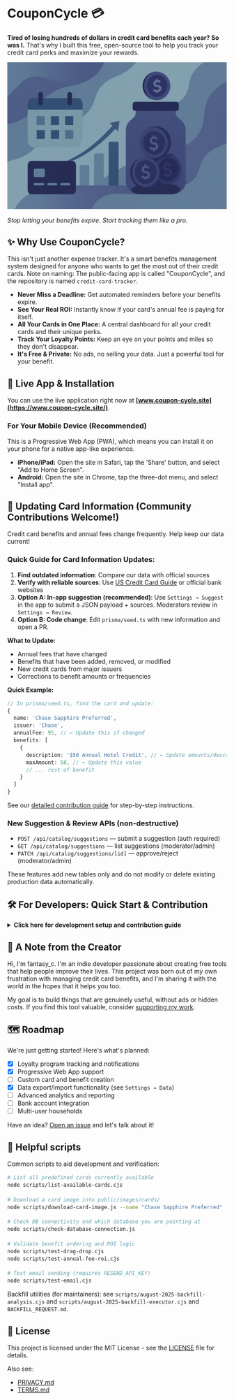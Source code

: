 # CouponCycle 💳

**Tired of losing hundreds of dollars in credit card benefits each year? So was I.** That's why I built this free, open-source tool to help you track your credit card perks and maximize your rewards.

[![CouponCycle Hero Image](public/hero-image.jpg)](https://www.coupon-cycle.site/)

*Stop letting your benefits expire. Start tracking them like a pro.*

## ✨ Why Use CouponCycle?

This isn't just another expense tracker. It's a smart benefits management system designed for anyone who wants to get the most out of their credit cards.
Note on naming: The public-facing app is called "CouponCycle", and the repository is named `credit-card-tracker`.


- **Never Miss a Deadline:** Get automated reminders before your benefits expire.
- **See Your Real ROI:** Instantly know if your card's annual fee is paying for itself.
- **All Your Cards in One Place:** A central dashboard for all your credit cards and their unique perks.
- **Track Your Loyalty Points:** Keep an eye on your points and miles so they don't disappear.
- **It's Free & Private:** No ads, no selling your data. Just a powerful tool for your benefit.

## 🚀 Live App & Installation

You can use the live application right now at **[www.coupon-cycle.site](https://www.coupon-cycle.site/)**.

### For Your Mobile Device (Recommended)

This is a Progressive Web App (PWA), which means you can install it on your phone for a native app-like experience.

- **iPhone/iPad:** Open the site in Safari, tap the 'Share' button, and select "Add to Home Screen".
- **Android:** Open the site in Chrome, tap the three-dot menu, and select "Install app".

## 🔄 Updating Card Information (Community Contributions Welcome!)

Credit card benefits and annual fees change frequently. Help keep our data current!

### Quick Guide for Card Information Updates:

1. **Find outdated information**: Compare our data with official sources
2. **Verify with reliable sources**: Use [US Credit Card Guide](https://www.uscreditcardguide.com/) or official bank websites
3. **Option A: In-app suggestion (recommended)**: Use `Settings → Suggest` in the app to submit a JSON payload + sources. Moderators review in `Settings → Review`.
4. **Option B: Code change**: Edit `prisma/seed.ts` with new information and open a PR.

**What to Update:**
- Annual fees that have changed
- Benefits that have been added, removed, or modified
- New credit cards from major issuers
- Corrections to benefit amounts or frequencies

**Quick Example:**
```typescript
// In prisma/seed.ts, find the card and update:
{
  name: 'Chase Sapphire Preferred',
  issuer: 'Chase',
  annualFee: 95, // ← Update this if changed
  benefits: [
    {
      description: '$50 Annual Hotel Credit', // ← Update amounts/descriptions
      maxAmount: 50, // ← Update this value
      // ... rest of benefit
    }
  ]
}
```

See our [detailed contribution guide](CONTRIBUTING.md#updating-credit-card-information) for step-by-step instructions.

### New Suggestion & Review APIs (non-destructive)

- `POST /api/catalog/suggestions` — submit a suggestion (auth required)
- `GET /api/catalog/suggestions` — list suggestions (moderator/admin)
- `PATCH /api/catalog/suggestions/[id]` — approve/reject (moderator/admin)

These features add new tables only and do not modify or delete existing production data automatically.

## 🛠️ For Developers: Quick Start & Contribution

<details>
<summary><strong>Click here for development setup and contribution guide</strong></summary>

### Tech Stack

- **Frontend:** Next.js 15, React 19, Tailwind CSS
- **Backend:** Next.js API Routes, Prisma ORM
- **Database:** PostgreSQL (production), SQLite (development)
- **Authentication:** NextAuth.js with Google OAuth
- **Email:** Resend API for notifications
- **Deployment:** Vercel with automated cron jobs

### Prerequisites

- Node.js 18+
- npm or yarn
- PostgreSQL (for production) or SQLite (for development)

### Installation

1.  **Clone the repository**
    ```bash
    git clone https://github.com/fantasy-cc/credit-card-tracker.git
    cd credit-card-tracker
    ```

2.  **Install dependencies**
    ```bash
    npm install
    ```

3.  **Set up environment variables**
    ```bash
    # Create your env file from the template and fill in values
    cp .env.example .env
    # Then edit .env with your secrets
    ```

4.  **Set up the database**
    ```bash
    # Generate Prisma client
    npx prisma generate

    # Run migrations
    npx prisma migrate dev

    # Seed the database with predefined cards
    npx prisma db seed
    ```

5.  **Start development server**
    ```bash
    npm run dev
    ```

6.  **Open your browser**
    Navigate to [http://localhost:3000](http://localhost:3000)

### Required Environment Variables

- `DATABASE_URL` - Your database connection string (production or local)
- `DATABASE_URL_DEV` - Development database branch/instance for safe local work
- `NEXTAUTH_URL` - Your app URL (http://localhost:3000 for development)
- `NEXTAUTH_SECRET` - Random secret for NextAuth.js
- `GOOGLE_CLIENT_ID` - Google OAuth client ID
- `GOOGLE_CLIENT_SECRET` - Google OAuth client secret
- `CRON_SECRET` - Secret for securing cron job endpoints
- `RESEND_API_KEY` - Resend API key for email notifications
- `SERPAPI_API_KEY` - API key used by card image download script

See `.env.example` for a complete template.

### Cron Jobs: Configure & Test

The project runs two daily cron jobs (configured in `vercel.json`). Both require an Authorization header with your `CRON_SECRET`.

- Endpoint: `/api/cron/check-benefits`
- Endpoint: `/api/cron/send-notifications`

Example manual trigger (local or remote):

```bash
# Replace <url> with http://localhost:3000 or your deployed URL
curl -i -X GET \
  -H "Authorization: Bearer $CRON_SECRET" \
  <url>/api/cron/check-benefits

# Notifications cron supports an optional mockDate (non-production only)
curl -i -X GET \
  -H "Authorization: Bearer $CRON_SECRET" \
  "<url>/api/cron/send-notifications?mockDate=2025-08-15"
```

For safety guidance around cron and database operations, see `docs/safe-migration-guide.md` and `CURSOR.md` → Deployment & Operations.

#### Vercel Cron configuration

The repository includes `vercel.json` with daily schedules. Example:

```json
{
  "crons": [
    { "path": "/api/cron/check-benefits", "schedule": "0 5 * * *" },
    { "path": "/api/cron/send-notifications", "schedule": "15 5 * * *" }
  ]
}
```

### Contributing

We welcome contributions! Please see our [Contributing Guide](CONTRIBUTING.md) for details on how to get started.

### Database Recovery with Neon CLI

Since this project uses **Neon Database**, you have powerful recovery and investigation capabilities through the Neon CLI. This is essential for data loss incidents or database investigations.

#### Installation & Setup

```bash
# Install Neon CLI globally
npm install -g neonctl

# Authenticate with your Neon account
neonctl auth
# Follow the prompts to log in via browser
```

#### Key Commands for Database Recovery

**List Projects and Branches:**
```bash
# List all your projects
neonctl projects list

# List branches in a specific project
neonctl branches list --project-id your-project-id
```

**Point-in-Time Recovery:**
```bash
# Create a recovery branch from a specific timestamp
neonctl branches create \
  --project-id your-project-id \
  --name recovery-branch-name \
  --parent production \
  --timestamp "2025-07-19T20:30:00Z"

# The connection string will be provided in the output
```

**Investigation Workflow:**
1. **Identify the incident time** (when data loss occurred)
2. **Create branches** at different timestamps around the incident
3. **Compare data** across branches using the provided connection strings
4. **Test with your application** by temporarily switching DATABASE_URL
5. **Recover data** by restoring from the working branch

#### Example Recovery Investigation

```bash
# Create branches for investigation
neonctl branches create --project-id abc123 --name before-incident --parent production --timestamp "2025-07-19T19:00:00Z"
neonctl branches create --project-id abc123 --name during-incident --parent production --timestamp "2025-07-19T20:30:00Z"
neonctl branches create --project-id abc123 --name after-incident --parent production --timestamp "2025-07-19T21:00:00Z"

# Each branch gives you a unique connection string to test against
# Use these in temporary scripts or update your .env temporarily
```

#### Best Practices for Data Recovery

- **Act quickly**: Neon's PITR typically covers 7-30 days
- **Create branches liberally**: They're free and instant due to copy-on-write
- **Test thoroughly**: Always verify data integrity before final recovery
- **Document timestamps**: Keep detailed records of when incidents occurred
- **Use SQL queries**: Test specific user data with direct database queries
- **Clean up**: Delete investigation branches after recovery to stay organized

#### Emergency Recovery Steps

1. **Stop the application** to prevent further data corruption
2. **Identify the last known good timestamp**
3. **Create a recovery branch** from that timestamp
4. **Verify data integrity** in the recovery branch
5. **Switch production** to point to the recovery branch
6. **Update your main branch** with the recovered data
7. **Resume application** with verified data

**⚠️ Important**: Always test recovery branches thoroughly before switching production traffic.

</details>

## 💖 A Note from the Creator

Hi, I'm fantasy_c. I'm an indie developer passionate about creating free tools that help people improve their lives. This project was born out of my own frustration with managing credit card benefits, and I'm sharing it with the world in the hopes that it helps you too.

My goal is to build things that are genuinely useful, without ads or hidden costs. If you find this tool valuable, consider [supporting my work](https://coff.ee/fantasy_c).

## 🗺️ Roadmap

We're just getting started! Here's what's planned:

- [x] Loyalty program tracking and notifications
- [x] Progressive Web App support
- [ ] Custom card and benefit creation
- [x] Data export/import functionality (see `Settings → Data`)
- [ ] Advanced analytics and reporting
- [ ] Bank account integration
- [ ] Multi-user households

Have an idea? [Open an issue](https://github.com/fantasy-cc/credit-card-tracker/issues) and let's talk about it!

## 🧰 Helpful scripts

Common scripts to aid development and verification:

```bash
# List all predefined cards currently available
node scripts/list-available-cards.cjs

# Download a card image into public/images/cards/
node scripts/download-card-image.js --name "Chase Sapphire Preferred"

# Check DB connectivity and which database you are pointing at
node scripts/check-database-connection.js

# Validate benefit ordering and ROI logic
node scripts/test-drag-drop.cjs
node scripts/test-annual-fee-roi.cjs

# Test email sending (requires RESEND_API_KEY)
node scripts/test-email.cjs
```

Backfill utilities (for maintainers): see `scripts/august-2025-backfill-analysis.cjs` and `scripts/august-2025-backfill-executor.cjs` and `BACKFILL_REQUEST.md`.

## 📄 License

This project is licensed under the MIT License - see the [LICENSE](LICENSE) file for details. 

Also see:
- [PRIVACY.md](PRIVACY.md)
- [TERMS.md](TERMS.md)